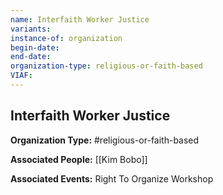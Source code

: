 ```yaml
---
name: Interfaith Worker Justice
variants: 
instance-of: organization
begin-date: 
end-date: 
organization-type: religious-or-faith-based
VIAF: 
---
```

## Interfaith Worker Justice

**Organization Type:** #religious-or-faith-based

**Associated People:** [[Kim Bobo]]

**Associated Events:** Right To Organize Workshop